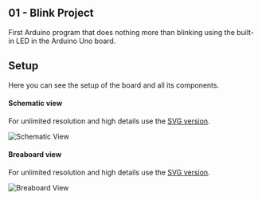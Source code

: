 ## 01 - Blink Project
First Arduino program that does nothing more than blinking using the built-in LED
in the Arduino Uno board.
## Setup
Here you can see the setup of the board and all its components.
#### Schematic view
For unlimited resolution and high details use the [SVG version][schematic-svg].

![Schematic View][schematic]
#### Breaboard view
For unlimited resolution and high details use the [SVG version][breadboard-svg].

![Breaboard View][breadboard]

[schematic]: Blink_schematic.png
[schematic-svg]: Blink_schematic.svg
[breadboard]: Blink_breadboard.png
[breadboard-svg]: Blink_breadboard.svg